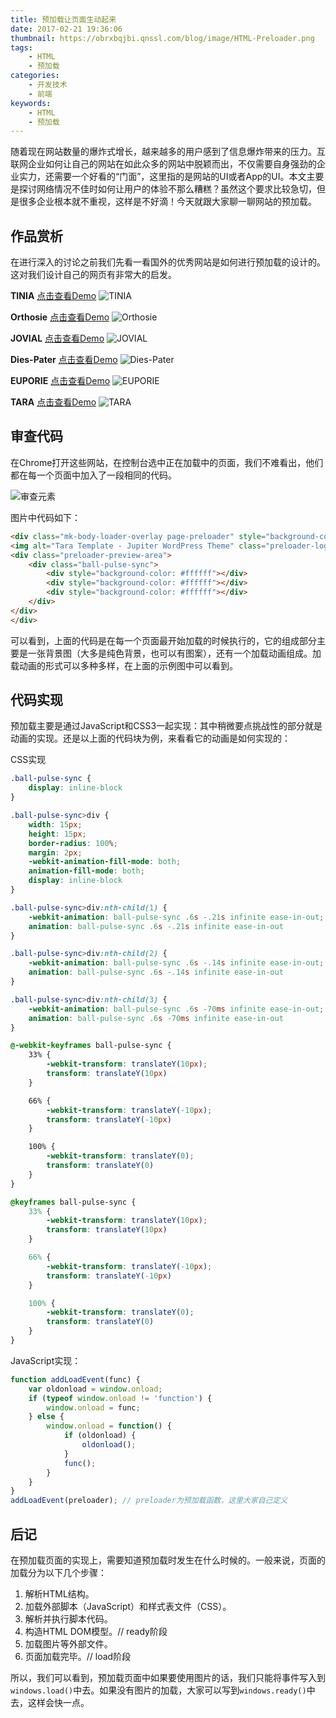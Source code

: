 ```yaml
---
title: 预加载让页面生动起来
date: 2017-02-21 19:36:06
thumbnail: https://obrxbqjbi.qnssl.com/blog/image/HTML-Preloader.png
tags:
	- HTML
	- 预加载
categories:
	- 开发技术
	- 前端
keywords:
	- HTML
	- 预加载
---
```

随着现在网站数量的爆炸式增长，越来越多的用户感到了信息爆炸带来的压力。互联网企业如何让自己的网站在如此众多的网站中脱颖而出，不仅需要自身强劲的企业实力，还需要一个好看的“门面”，这里指的是网站的UI或者App的UI。本文主要是探讨网络情况不佳时如何让用户的体验不那么糟糕？虽然这个要求比较急切，但是很多企业根本就不重视，这样是不好滴！今天就跟大家聊一聊网站的预加载。

## 作品赏析
在进行深入的讨论之前我们先看一看国外的优秀网站是如何进行预加载的设计的。这对我们设计自己的网页有非常大的启发。

**TINIA** [点击查看Demo](http://demos.artbees.net/jupiter5/tinia/)
![TINIA](https://obrxbqjbi.qnssl.com/blog/image/HTML-Preloader.png)

**Orthosie** [点击查看Demo](http://demos.artbees.net/jupiter5/orthosie/)
![Orthosie](https://obrxbqjbi.qnssl.com/blog/image/HTML-Preloader2.png)

**JOVIAL** [点击查看Demo](http://demos.artbees.net/jupiter5/jovial/)
![JOVIAL](https://obrxbqjbi.qnssl.com/blog/image/HTML-Preloader3.png)

**Dies-Pater** [点击查看Demo](http://demos.artbees.net/jupiter5/dies-pater/)
![Dies-Pater](https://obrxbqjbi.qnssl.com/blog/image/HTML-Preloader4.png)

**EUPORIE** [点击查看Demo](http://demos.artbees.net/jupiter5/euporie/)
![EUPORIE](https://obrxbqjbi.qnssl.com/blog/image/HTML-Preloader5.png)

**TARA** [点击查看Demo](http://demos.artbees.net/jupiter5/tara/)
![TARA](https://obrxbqjbi.qnssl.com/blog/image/HTML-Preloader6.png)

## 审查代码
在Chrome打开这些网站，在控制台选中正在加载中的页面，我们不难看出，他们都在每一个页面中加入了一段相同的代码。

![审查元素](https://obrxbqjbi.qnssl.com/blog/image/HTML-Preloader-Inspection.png)

图片中代码如下：

``` html
<div class="mk-body-loader-overlay page-preloader" style="background-color: rgb(208, 17, 43); display: none;">
<img alt="Tara Template - Jupiter WordPress Theme" class="preloader-logo" src="http://demos.artbees.net/jupiter5/tara/wp-content/uploads/sites/156/2016/12/icon-04.png" width="109" height="79"> 
<div class="preloader-preview-area">  
	<div class="ball-pulse-sync">
		<div style="background-color: #ffffff"></div>
		<div style="background-color: #ffffff"></div>
		<div style="background-color: #ffffff"></div>
	</div>  
</div>
</div>
```

可以看到，上面的代码是在每一个页面最开始加载的时候执行的，它的组成部分主要是一张背景图（大多是纯色背景，也可以有图案），还有一个加载动画组成。加载动画的形式可以多种多样，在上面的示例图中可以看到。

## 代码实现
预加载主要是通过JavaScript和CSS3一起实现：其中稍微要点挑战性的部分就是动画的实现。还是以上面的代码块为例，来看看它的动画是如何实现的：

CSS实现

``` css
.ball-pulse-sync {
    display: inline-block
}

.ball-pulse-sync>div {
    width: 15px;
    height: 15px;
    border-radius: 100%;
    margin: 2px;
    -webkit-animation-fill-mode: both;
    animation-fill-mode: both;
    display: inline-block
}

.ball-pulse-sync>div:nth-child(1) {
    -webkit-animation: ball-pulse-sync .6s -.21s infinite ease-in-out;
    animation: ball-pulse-sync .6s -.21s infinite ease-in-out
}

.ball-pulse-sync>div:nth-child(2) {
    -webkit-animation: ball-pulse-sync .6s -.14s infinite ease-in-out;
    animation: ball-pulse-sync .6s -.14s infinite ease-in-out
}

.ball-pulse-sync>div:nth-child(3) {
    -webkit-animation: ball-pulse-sync .6s -70ms infinite ease-in-out;
    animation: ball-pulse-sync .6s -70ms infinite ease-in-out
}

@-webkit-keyframes ball-pulse-sync {
    33% {
        -webkit-transform: translateY(10px);
        transform: translateY(10px)
    }

    66% {
        -webkit-transform: translateY(-10px);
        transform: translateY(-10px)
    }

    100% {
        -webkit-transform: translateY(0);
        transform: translateY(0)
    }
}

@keyframes ball-pulse-sync {
    33% {
        -webkit-transform: translateY(10px);
        transform: translateY(10px)
    }

    66% {
        -webkit-transform: translateY(-10px);
        transform: translateY(-10px)
    }

    100% {
        -webkit-transform: translateY(0);
        transform: translateY(0)
    }
}
```

JavaScript实现：

``` js
function addLoadEvent(func) {
    var oldonload = window.onload;
    if (typeof window.onload != 'function') {
        window.onload = func;
    } else {
        window.onload = function() {
            if (oldonload) {
                oldonload();
            }
            func();
        }
    }
}
addLoadEvent(preloader); // preloader为预加载函数，这里大家自己定义
```

## 后记
在预加载页面的实现上，需要知道预加载时发生在什么时候的。一般来说，页面的加载分为以下几个步骤：

1. 解析HTML结构。
2. 加载外部脚本（JavaScript）和样式表文件（CSS）。
3. 解析并执行脚本代码。
4. 构造HTML DOM模型。// ready阶段
5. 加载图片等外部文件。
6. 页面加载完毕。// load阶段

所以，我们可以看到，预加载页面中如果要使用图片的话，我们只能将事件写入到`windows.load()`中去。如果没有图片的加载，大家可以写到`windows.ready()`中去，这样会快一点。


